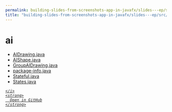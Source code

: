 ```yaml
---
permalink: building-slides-from-screenshots-app-in-javafx/slides---ep/src/main/java/engineer/mathsoftware/blog/slides/drawing/ai
title: "building-slides-from-screenshots-app-in-javafx/slides---ep/src/main/java/engineer/mathsoftware/blog/slides/drawing/ai"
---
```


# ai
<ul>
  <li>
    <a href="AIDrawing.java">
      AIDrawing.java
    </a>
  </li>
  <li>
    <a href="AIShape.java">
      AIShape.java
    </a>
  </li>
  <li>
    <a href="GroupAIDrawing.java">
      GroupAIDrawing.java
    </a>
  </li>
  <li>
    <a href="package-info.java">
      package-info.java
    </a>
  </li>
  <li>
    <a href="Stateful.java">
      Stateful.java
    </a>
  </li>
  <li>
    <a href="States.java">
      States.java
    </a>
  </li>
</ul>
<div class="social open-gh-btn my-4">
  <a class="btn btn-github" href="https://github.com/tobiasbriones/test-blog-deploy/tree/main/swe/dev/java/javafx/drawing/productivity/building-slides-from-screenshots-app-in-javafx/slides---ep/src/main/java/engineer/mathsoftware/blog/slides/drawing/ai" target="_blank">
    <i class="fab fa-github">
      
    </i>
    <strong>
      Open in GitHub
    </strong>
  </a>
</div>